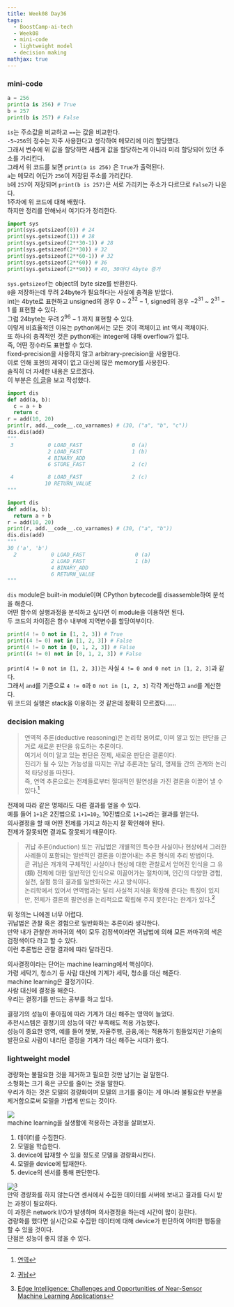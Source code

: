 ```yaml
---
title: Week08 Day36
tags:
  - BoostCamp-ai-tech
  - Week08
  - mini-code
  - lightweight model
  - decision making
mathjax: true
---
```


### mini-code
```python
a = 256
print(a is 256) # True
b = 257
print(b is 257) # False
```
`is`는 주소값을 비교하고 `==`는 값을 비교한다.  
`-5~256`의 정수는 자주 사용한다고 생각하여 메모리에 미리 할당했다.  
그래서 변수에 위 값을 할당하면 새롭게 값을 할당하는게 아니라 미리 할당되어 있던 주소를 가리킨다.  
그래서 위 코드를 보면 `print(a is 256)` 은 `True`가 출력된다.  
`a`는 메모리 어딘가 `256`이 저장된 주소를 가리킨다.  
`b`에 `257`이 저장되며 `print(b is 257)`은 서로 가리키는 주소가 다르므로 `False`가 나온다.  
1주차에 위 코드에 대해 배웠다.  
하지만 정리를 안해놔서 여기다가 정리한다.  

```python
import sys
print(sys.getsizeof(0)) # 24
print(sys.getsizeof(1)) # 28
print(sys.getsizeof(2**30-1)) # 28
print(sys.getsizeof(2**30)) # 32
print(sys.getsizeof(2**60-1)) # 32
print(sys.getsizeof(2**60)) # 36
print(sys.getsizeof(2**90)) # 40, 30마다 4byte 증가
```

`sys.getsizeof`는 object의 byte size를 반환한다.  
`0`을 저장하는데 무려 24byte가 필요하다는 사실에 충격을 받았다.  
int는 4byte로 표현하고 unsigned의 경우 0 ~ $2^{32}-1$, signed의 경우 $-2^{31}$ ~ $2^{31}-1$ 를 표현할 수 있다.  
그럼 24byte는 무려 $2^{96}-1$ 까지 표현할 수 있다.  
이렇게 비효율적인 이유는 python에서는 모든 것이 객체이고 int 역시 객체이다.  
또 하나의 충격적인 것은 python에는 integer에 대해 overflow가 없다.  
즉, 어떤 정수라도 표현할 수 있다.  
fixed-precision을 사용하지 않고 arbitrary-precision을 사용한다.  
이로 인해 표현의 제약이 없고 대신에 많은 memory를 사용한다.  
솔직히 더 자세한 내용은 모르겠다.  
이 부분은 [이 글](https://ahracho.github.io/posts/python/2017-05-09-python-integer-overflow/)을 보고 작성했다.  

```python
import dis
def add(a, b):
  c = a + b
  return c
r = add(10, 20)
print(r, add.__code__.co_varnames) # (30, ("a", "b", "c"))
dis.dis(add)
"""
 3           0 LOAD_FAST                0 (a)
             2 LOAD_FAST                1 (b)
             4 BINARY_ADD
             6 STORE_FAST               2 (c)

 4           8 LOAD_FAST                2 (c)
            10 RETURN_VALUE
"""
```

```python
import dis
def add(a, b):
  return a + b
r = add(10, 20)
print(r, add.__code__.co_varnames) # (30, ("a", "b"))
dis.dis(add)
"""
30 ('a', 'b')
  2           0 LOAD_FAST                0 (a)
              2 LOAD_FAST                1 (b)
              4 BINARY_ADD
              6 RETURN_VALUE
"""
```
`dis` module은 built-in module이며 CPython bytecode를 disassemble하여 분석을 해준다.  
어떤 함수의 실행과정을 분석하고 싶다면 이 module을 이용하면 된다.  
두 코드의 차이점은 함수 내부에 지역변수를 할당여부이다.  

```python
print(4 != 0 not in [1, 2, 3]) # True
print((4 != 0) not in [1, 2, 3]) # False
print(4 != 0 not in [0, 1, 2, 3]) # False
print((4 != 0) not in [0, 1, 2, 3]) # False
```
`print(4 != 0 not in [1, 2, 3])`는 사실 `4 != 0 and 0 not in [1, 2, 3]`과 같다.  
그래서 `and`를 기준으로 `4 != 0`과 `0 not in [1, 2, 3]` 각각 계산하고 `and`를 계산한다.  
위 코드의 실행은 stack을 이용하는 것 같은데 정확히 모르겠다......  

### decision making
> 연역적 추론(deductive reasoning)은 논리학 용어로, 이미 알고 있는 판단을 근거로 새로운 판단을 유도하는 추론이다.  
여기서 이미 알고 있는 판단은 전제, 새로운 판단은 결론이다.  
진리가 될 수 있는 가능성을 따지는 귀납 추론과는 달리, 명제들 간의 관계와 논리적 타당성을 따진다.  
즉, 연역 추론으로는 전제들로부터 절대적인 필연성을 가진 결론을 이끌어 낼 수 있다.[^1]

전제에 따라 같은 명제라도 다른 결과를 얻을 수 있다.  
예를 들어 `1+1`은 2진법으로 <code>1+1=10<sub>2</sub></code>, 10진법으로 `1+1=2`라는 결과를 얻는다.  
의사결정을 할 때 어떤 전제를 가지고 하는지 잘 확인해야 된다.  
전제가 잘못되면 결과도 잘못되기 때문이다.  

>귀납 추론(induction) 또는 귀납법은 개별적인 특수한 사실이나 현상에서 그러한 사례들이 포함되는 일반적인 결론을 이끌어내는 추론 형식의 추리 방법이다.  
곧 귀납은 개개의 구체적인 사실이나 현상에 대한 관찰로서 얻어진 인식을 그 유(類) 전체에 대한 일반적인 인식으로 이끌어가는 절차이며, 인간의 다양한 경험, 실천, 실험 등의 결과를 일반화하는 사고 방식이다.  
논리학에서 있어서 연역법과는 달리 사실적 지식을 확장해 준다는 특징이 있지만, 전제가 결론의 필연성을 논리적으로 확립해 주지 못한다는 한계가 있다.[^2]

위 정의는 나에겐 너무 어렵다.  
귀납법은 관찰 혹은 경험으로 일반화하는 추론이라 생각한다.  
만약 내가 관찰한 까마귀의 색이 모두 검정색이라면 귀납법에 의해 모든 까마귀의 색은 검정색이다 라고 할 수 있다.  
이런 추론법은 관찰 결과에 따라 달라진다.  

의사결정이라는 단어는 machine learning에서 핵심이다.  
가령 세탁기, 청소기 등 사람 대신에 기계가 세탁, 청소를 대신 해준다.  
machine learning은 결정기이다.  
사람 대신에 결정을 해준다.  
우리는 결정기를 만드는 공부를 하고 있다.  

결정기의 성능이 좋아짐에 따라 기계가 대신 해주는 영역이 늘었다.  
추천시스템은 결정기의 성능이 약간 부족해도 적용 가능했다.  
성능이 중요한 영역, 예를 들어 챗봇, 자율주행, 금융,에는 적용하기 힘들었지만 기술의 발전으로 사람이 내리던 결정을 기계가 대신 해주는 시대가 왔다.  

### lightweight model
경량화는 불필요한 것을 제거하고 필요한 것만 남기는 걸 말한다.  
소형화는 크기 혹은 규모를 줄이는 것을 말한다.  
우리가 하는 것은 모델의 경량화이며 모델의 크기를 줄이는 게 아니라 불필요한 부분을 제거함으로써 모델을 가볍게 만드는 것이다.  

![](/assets/images/67.PNG)  
machine learning을 실생활에 적용하는 과정을 살펴보자.  
1. 데이터를 수집한다.
2. 모델을 학습한다.  
3. device에 탑재할 수 있을 정도로 모델을 경량화시킨다.
4. 모델을 device에 탑재한다.
5. device의 센서를 통해 판단한다.  

![](/assets/images/68.PNG)[^3]  
만약 경량화를 하지 않는다면 센서에서 수집한 데이터를 서버에 보내고 결과를 다시 받는 과정이 필요하다.  
이 과정은 network I/O가 발생하며 의사결정을 하는데 시간이 많이 걸린다.  
경량화를 했다면 실시간으로 수집한 데이터에 대해 device가 판단하여 어떠한 행동을 할 수 있을 것이다.  
단점은 성능이 좋지 않을 수 있다.  





[^1]: [연역](https://ko.wikipedia.org/wiki/%EC%97%B0%EC%97%AD)  
[^2]: [귀납](https://ko.wikipedia.org/wiki/%EA%B7%80%EB%82%A9)  
[^3]: [Edge Intelligence: Challenges and Opportunities of Near-Sensor Machine Learning Applications](https://ieeexplore.ieee.org/document/8445118)  
